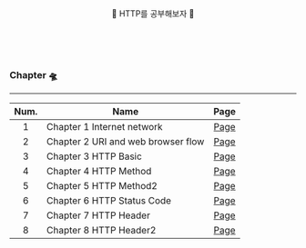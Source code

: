 <br>
<br>

<p align="center"> 🔆 HTTP를 공부해보자 🔆 </p>
<br>
<br>
<br>


### Chapter 🛸
-----

| Num.|Name         |Page|
|:---:|---|:---:|
| 1 | Chapter 1 Internet network |[Page](https://github.com/JaeHeee/http_study/blob/main/resource/internet%20network/%EC%9D%B8%ED%84%B0%EB%84%B7%20%EB%84%A4%ED%8A%B8%EC%9B%8C%ED%81%AC.md)|
| 2 | Chapter 2 URI and web browser flow |[Page](https://github.com/JaeHeee/http_study/blob/main/resource/URI%20and%20web%20browser%20flow/URI%20and%20web%20browser%20flow.md)|
| 3 | Chapter 3 HTTP Basic |[Page](https://github.com/JaeHeee/http_study/blob/main/resource/http_basic/http_basic.md)|
| 4 | Chapter 4 HTTP Method |[Page](https://github.com/JaeHeee/http_study/blob/main/resource/http_method/http_method.md)|
| 5 | Chapter 5 HTTP Method2 |[Page](https://github.com/JaeHeee/http_study/blob/main/resource/http_method2/http_method2.md)|
| 6 | Chapter 6 HTTP Status Code |[Page](https://github.com/JaeHeee/http_study/blob/main/resource/http_status_code/http_status_code.md)|
| 7 | Chapter 7 HTTP Header |[Page](https://github.com/JaeHeee/http_study/blob/main/resource/http_header/http_header.md)|
| 8 | Chapter 8 HTTP Header2 |[Page](https://github.com/JaeHeee/http_study/blob/main/resource/http_header2/http_header2.md)|

